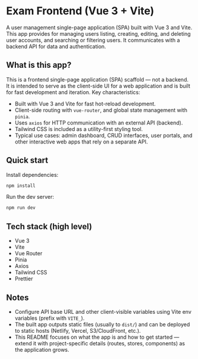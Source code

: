 # Exam Frontend (Vue 3 + Vite)

A user management single-page application (SPA) built with Vue 3 and Vite. This app provides for managing users listing, creating, editing, and deleting user accounts, and searching or filtering users. It communicates with a backend API for data and authentication.

## What is this app?

This is a frontend single-page application (SPA) scaffold — not a backend. It is intended to serve as the client-side UI for a web application and is built for fast development and iteration. Key characteristics:

- Built with Vue 3 and Vite for fast hot-reload development.
- Client-side routing with `vue-router`, and global state management with `pinia`.
- Uses `axios` for HTTP communication with an external API (backend).
- Tailwind CSS is included as a utility-first styling tool.
- Typical use cases: admin dashboard, CRUD interfaces, user portals, and other interactive web apps that rely on a separate API.

## Quick start

Install dependencies:

```sh
npm install
```

Run the dev server:

```sh
npm run dev
```

## Tech stack (high level)

- Vue 3
- Vite
- Vue Router
- Pinia
- Axios
- Tailwind CSS
- Prettier

## Notes

- Configure API base URL and other client-visible variables using Vite env variables (prefix with `VITE_`).
- The built app outputs static files (usually to `dist/`) and can be deployed to static hosts (Netlify, Vercel, S3/CloudFront, etc.).
- This README focuses on what the app is and how to get started — extend it with project-specific details (routes, stores, components) as the application grows.
